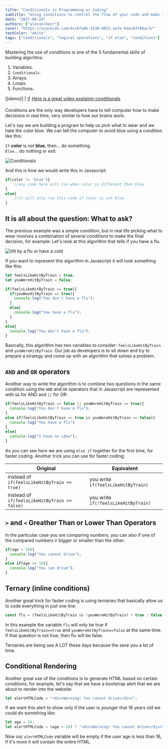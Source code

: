 ```yaml
---
title: "Conditionals in Programming or Coding"
subtitle: "Using conditions to control the flow of your code and make the computer obey"
date: "2017-09-24"
authors: ["alesanchezr"]
cover: "https://ucarecdn.com/4cc6fa0b-2530-4052-aa7e-8dac03788ac3/"
textColor: "white"
tags: ["conditionals", "logical operations", "if else", "conditions"]
---
```


Mastering the use of conditions is one of the 5 fundamental skills of building algoritms:

1. Variables.
2. `Conditionals`.
3. Arrays.
4. Loops.
5. Functions.

[[demo]]
| :point_up: [Here is a great video explainin conditionals](https://www.youtube.com/watch?v=Lp-Du2fKoug&list=PL4cUxeGkcC9i9Ae2D9Ee1RvylH38dKuET)

Conditions are the only way developers have to tell computer how to make decisions in real time, very similar to how our brains work.

Let's say we are building a program to help us pick what to wear and we hate the color blue. We can tell the computer to avoid blue using a condition like this:
  
  
`If` ***color*** is not **blue**, then... do something.  
`Else`... do nothing or exit.
  
![Conditionals](https://ucarecdn.com/e73b673e-d744-45a7-a1ed-61a1dae49560/)

And this is how we would write this in Javascript:

```js
if(color != 'blue'){
    //any code here will run when color is different than blue
}
else{
    //it will only run this code if color is not blue.
}
```

## It is all about the question: What to ask?

The previous example was a simple condition, but in real life picking what to wear involves a combination of several conditions to make the final decision, for example: Let's look at this algorithm that tells if you have a flu.

![Hit by a flu or have a cold](https://ucarecdn.com/03ed6b76-0ee0-4b04-bd45-0fb58ae6f800/)

If you want to represent this algorithm in Javascript it will look something like this:

```js
let feelsLikeHitByTrain = true;
let youWereHitByTrain = false;

if(feelsLikeHitByTrain == true){
  if(youWasHitByTrain == true){
    console.log("You don't have a flu");
  }
  else{
    console.log("You have a flu");
  }
}
else{
  console.log("You don't have a flu");
}
```

Basically, this algorithm has two variables to consider: `feelsLikeHitByTrain` and `youWereHitByTrain`.
Our job as developers is to sit down and try to prepare a strategy and come up with an algorithm that solves a problem.

## `AND` and `OR` operators

Another way to write the algorithm is to combine two questions in the same condition using the `AND` and `OR` operators that in Javascript are represented with `&&` for AND and `||` for OR:

```js
if(feelsLikeHitByTrain == false || youWereHitByTrain == true){
  console.log("You don't have a flu");
}
else if(feelsLikeHitByTrain == true && youWereHitByTrain == false){
  console.log("You have a flu")
}
else{
  console.log("I have no idea");
}
```

As you can see here we are using `else if` together for the first time, for faster coding. Another trick you can use for faster coding:

| Original | Equivalent |
| --- | --- |
| instead of `if(feelsLikeHitByTrain == true)` | you write `if(feelsLikeHitByTrain)`  |
| instead of `if(feelsLikeHitByTrain == false)` | you write `if(!feelsLikeHitByTrain)` |

## `>` and `<` Greather Than or Lower Than Operators

In the particular case you are comparing numbers, you can also if one of the compared numbers ir bigger or smaller than the other:

```js
if(age < 16){
  console.log("You cannot drive");
}
else if(age >= 16){
  console.log("You can drive");
}
```

## Ternary (inline conditions)

Another great trick for faster coding is using ternaries that basically allow us to code everything in just one line:
```js
const flu = (feelsLikeHitByTrain && !youWereHitByTrain) ? true : false;
```
In this example the variable `flu` will only be true if `feelsLikeHitByTrain==true` and `youWereHitByTrain==false` at the same time. If that question is not true, then flu will be false.

Ternaries are being use A LOT these days because the save you a lot of time.

## Conditional Rendering

Another great use of the conditions is to generate HTML based on certain conditions, for example, let's say that we have a bootstrap alert that we are about to render into the website:

```js
let alertHTMLCode = "<div>Warning! You cannot drive</div>";
```

If we want this alert to show only if the user is younger that 16 years old we could do something like:

```js
let age = 14;
let alertHTMLCode = (age < 16) ? "<div>Warning! You cannot drive</div>" : "";
```

Now our `alertHTMLCode` variable will be empty if the user age is less than 16, if it's more it will contain the entire HTML.

<script async src="//jsfiddle.net/BreatheCode/bycgsnqt/7/embed/js,html,result/"></script>
